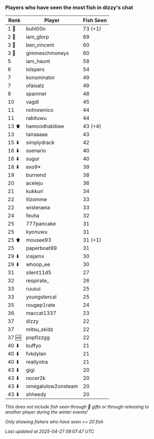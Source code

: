 ### Players who have seen the most fish in dizzy's chat
| Rank | Player | Fish Seen |
|------|--------|-----------|
| 1 🥇  | buhl00n  | 73 (+1) |
| 2 🥈  | iam_glorp  | 69 |
| 3 🥉  | ben_vincent  | 60 |
| 3 🥉  | gimmeschmoneys  | 60 |
| 5  | iam_haunt  | 58 |
| 6  | lolspers  | 54 |
| 7  | konsminator  | 49 |
| 7  | ofaisalz  | 49 |
| 9  | spanmer  | 48 |
| 10  | vagdi  | 45 |
| 11  | notnownico  | 44 |
| 11  | rabituwu  | 44 |
| 13 ⬆ | hamoodhabibee  | 43 (+4) |
| 13  | tairaaaaa  | 43 |
| 15 ⬇ | simplydrack  | 42 |
| 16 ⬇ | ssenario  | 40 |
| 16 ⬇ | sugur  | 40 |
| 18 ⬇ | exo9*  | 39 |
| 19  | burnend  | 38 |
| 20  | aceleju  | 36 |
| 21  | kukkuri  | 34 |
| 22  | lilzomme  | 33 |
| 22  | wisteraeia  | 33 |
| 24  | feuha  | 32 |
| 25  | 777pancake  | 31 |
| 25  | kyonuwu  | 31 |
| 25 ⬆ | mousee93  | 31 (+1) |
| 25  | paperboat99  | 31 |
| 29 ⬇ | icejamx  | 30 |
| 29 ⬇ | whoop_ee  | 30 |
| 31  | silent11d5  | 27 |
| 32  | respirate_  | 26 |
| 33  | ruusui  | 25 |
| 33  | youngstercal  | 25 |
| 35  | rougep1rate  | 24 |
| 36  | maccat1337  | 23 |
| 37  | dizzy  | 22 |
| 37  | mitsu_skidz  | 22 |
| 37 🆕 | popfizzgg  | 22 |
| 40 ⬇ | buffyo  | 21 |
| 40 ⬇ | fvkdylan  | 21 |
| 40 ⬇ | reallyxtra  | 21 |
| 43 ⬇ | gigi  | 20 |
| 43 ⬇ | nocer2k  | 20 |
| 43 ⬇ | omegalulow2onsteam  | 20 |
| 43 ⬇ | shheedy  | 20 |

_This does not include fish seen through 🎁 gifts or through releasing to another player during the winter events!_

_Only showing fishers who have seen >= 20 fish_

_Last updated at 2025-04-27 09:07:47 UTC_